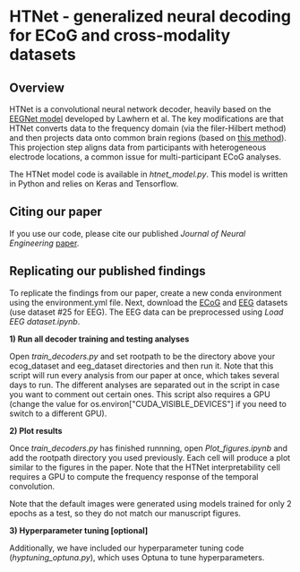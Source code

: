 # HTNet - generalized neural decoding for ECoG and cross-modality datasets

## Overview

HTNet is a convolutional neural network decoder, heavily based on the [EEGNet model](https://github.com/vlawhern/arl-eegmodels) developed by Lawhern et al. The key modifications are that HTNet converts data to the frequency domain (via the filer-Hilbert method) and then projects data onto common brain regions (based on [this method](https://github.com/bigdelys/measure_projection)). This projection step aligns data from participants with heterogeneous electrode locations, a common issue for multi-participant ECoG analyses.

The HTNet model code is available in *htnet_model.py*. This model is written in Python and relies on Keras and Tensorflow.

## Citing our paper

If you use our code, please cite our published *Journal of Neural Engineering* [paper](https://doi.org/10.1088/1741-2552/abda0b).

## Replicating our published findings

To replicate the findings from our paper, create a new conda environment using the environment.yml file. Next, download the [ECoG](https://figshare.com/projects/Generalized_neural_decoders_for_transfer_learning_across_participants_and_recording_modalities/90287) and [EEG](http://bnci-horizon-2020.eu/database/data-sets) datasets (use dataset #25 for EEG). The EEG data can be preprocessed using *Load EEG dataset.ipynb*.



**1) Run all decoder training and testing analyses**

Open *train_decoders.py* and set rootpath to be the directory above your ecog_dataset and eeg_dataset directories and then run it. Note that this script will run every analysis from our paper at once, which takes several days to run. The different analyses are separated out in the script in case you want to comment out certain ones. This script also requires a GPU (change the value for os.environ["CUDA_VISIBLE_DEVICES"] if you need to switch to a different GPU).



**2) Plot results**

Once *train_decoders.py* has finished runnning, open *Plot_figures.ipynb* and add the rootpath directory you used previously. Each cell will produce a plot similar to the figures in the paper. Note that the HTNet interpretability cell requires a GPU to compute the frequency response of the temporal convolution.

Note that the default images were generated using models trained for only 2 epochs as a test, so they do not match our manuscript figures.



**3) Hyperparameter tuning [optional]**

Additionally, we have included our hyperparameter tuning code (*hyptuning_optuna.py*), which uses Optuna to tune hyperparameters.
